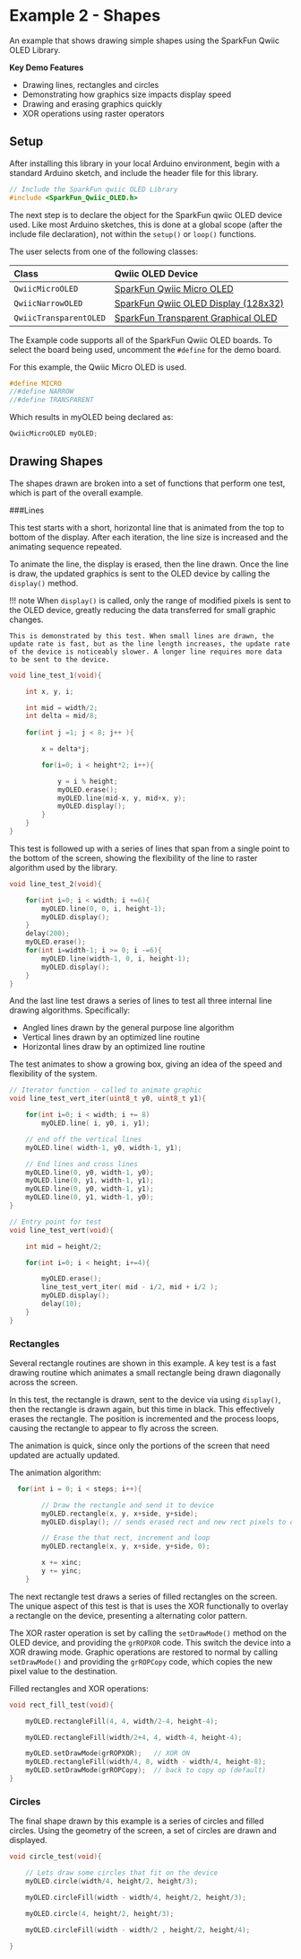 # Example 2 - Shapes

An example that shows drawing simple shapes using the  SparkFun Qwiic OLED Library.

**Key Demo Features**
* Drawing lines, rectangles and circles
* Demonstrating how graphics size impacts display speed
* Drawing and erasing graphics quickly
* XOR operations using raster operators

## Setup

After installing this library in your local Arduino environment, begin with a standard Arduino sketch, and include the header file for this library.
```C++
// Include the SparkFun qwiic OLED Library
#include <SparkFun_Qwiic_OLED.h>
```
The next step is to declare the object for the SparkFun qwiic OLED device used. Like most Arduino sketches, this is done at a global scope (after the include file declaration), not within the ```setup()``` or ```loop()``` functions. 

The user selects from one of the following classes:

| Class | Qwiic OLED Device |
| :--- | :--- |
| `QwiicMicroOLED` | [SparkFun Qwiic Micro OLED ]( https://www.sparkfun.com/products/14532)| 
| `QwiicNarrowOLED` | [SparkFun Qwiic OLED Display (128x32) ]( https://www.sparkfun.com/products/17153)| 
| `QwiicTransparentOLED` | [SparkFun Transparent Graphical OLED]( https://www.sparkfun.com/products/15173)| 

The Example code supports all of the SparkFun Qwiic OLED boards. To select the board being used, uncomment the `#define` for the demo board. 

For this example, the Qwiic Micro OLED is used.
```C++
#define MICRO
//#define NARROW
//#define TRANSPARENT
``` 
Which results in myOLED being declared as:

```C++
QwiicMicroOLED myOLED;
```

## Drawing Shapes

The shapes drawn are broken into a set of functions that perform one test, which is part of the overall example.

###Lines

This test starts with a short, horizontal line that is animated from the top to bottom of the display. After each iteration, the line size is increased and the animating sequence repeated.

To animate the line, the display is erased, then the line drawn. Once the line is draw, the updated graphics is sent to the OLED device by calling the `display()` method. 

!!! note
    When `display()` is called, only the range of modified pixels is sent to the OLED device, greatly reducing the data transferred for small graphic changes. 

    This is demonstrated by this test. When small lines are drawn, the update rate is fast, but as the line length increases, the update rate of the device is noticeably slower. A longer line requires more data to be sent to the device.

```C++
void line_test_1(void){

    int x, y, i;

    int mid = width/2;
    int delta = mid/8;
    
    for(int j =1; j < 8; j++ ){

        x = delta*j;

        for(i=0; i < height*2; i++){

            y = i % height;
            myOLED.erase();
            myOLED.line(mid-x, y, mid+x, y);
            myOLED.display();
        }
    }
}
```
This test is followed up with a series of lines that span from a single point to the bottom of the screen, showing the flexibility of the line to raster algorithm used by the library.

```C++
void line_test_2(void){

    for(int i=0; i < width; i +=6){
        myOLED.line(0, 0, i, height-1);
        myOLED.display();
    }
    delay(200);
    myOLED.erase();
    for(int i=width-1; i >= 0; i -=6){
        myOLED.line(width-1, 0, i, height-1);
        myOLED.display();
    }    
}
```
And the last line test draws a series of lines to test all three internal line drawing algorithms. Specifically:
* Angled lines drawn by the general purpose line algorithm
* Vertical lines drawn by an optimized line routine
* Horizontal lines draw by an optimized line routine

The test animates to show a growing box, giving an idea of the speed and flexibility of the system.

```C++
// Iterator function - called to animate graphic
void line_test_vert_iter(uint8_t y0, uint8_t y1){

    for(int i=0; i < width; i += 8)
        myOLED.line( i, y0, i, y1);

    // end off the vertical lines
    myOLED.line( width-1, y0, width-1, y1);        

    // End lines and cross lines
    myOLED.line(0, y0, width-1, y0);
    myOLED.line(0, y1, width-1, y1);
    myOLED.line(0, y0, width-1, y1);
    myOLED.line(0, y1, width-1, y0);    
}

// Entry point for test
void line_test_vert(void){

    int mid = height/2;

    for(int i=0; i < height; i+=4){

        myOLED.erase();
        line_test_vert_iter( mid - i/2, mid + i/2 );
        myOLED.display();
        delay(10);
    }
}
```

### Rectangles 

Several rectangle routines are shown in this example. A key test is a fast drawing routine which animates a small rectangle being drawn diagonally across the screen. 

In this test, the rectangle is drawn, sent to the device via using `display()`, then the rectangle is drawn again, but this time in black. This effectively erases the rectangle. The position is incremented and the process loops, causing the rectangle to appear to fly across the screen.

The animation is quick, since only the portions of the screen that need updated are actually updated.

The animation algorithm:

```C++
  for(int i = 0; i < steps; i++){

        // Draw the rectangle and send it to device
        myOLED.rectangle(x, y, x+side, y+side);
        myOLED.display(); // sends erased rect and new rect pixels to device

        // Erase the that rect, increment and loop
        myOLED.rectangle(x, y, x+side, y+side, 0);

        x += xinc;
        y += yinc;       
    }
```

The next rectangle test draws a series of filled rectangles on the screen. The unique aspect of this test is that is uses the XOR functionally to overlay a rectangle on the device, presenting a alternating color pattern.

The XOR raster operation is set by calling the `setDrawMode()` method on the OLED device, and providing the `grROPXOR` code. This switch the device into a XOR drawing mode. Graphic operations are restored to normal by calling `setDrawMode()` and providing the `grROPCopy` code, which copies the new pixel value to the destination. 

Filled rectangles and XOR operations:

```C++
void rect_fill_test(void){

    myOLED.rectangleFill(4, 4, width/2-4, height-4);

    myOLED.rectangleFill(width/2+4, 4, width-4, height-4);

    myOLED.setDrawMode(grROPXOR);   // XOR ON
    myOLED.rectangleFill(width/4, 8, width - width/4, height-8);
    myOLED.setDrawMode(grROPCopy);  // back to copy op (default)
}
```

### Circles

The final shape drawn by this example is a series of circles and filled circles. Using the geometry of the screen, a set of circles are drawn and displayed. 

```C++
void circle_test(void){

    // Lets draw some circles that fit on the device
    myOLED.circle(width/4, height/2, height/3);

    myOLED.circleFill(width - width/4, height/2, height/3);    

    myOLED.circle(4, height/2, height/3);

    myOLED.circleFill(width - width/2 , height/2, height/4);    

}

```